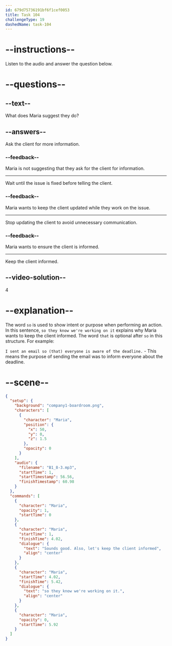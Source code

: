 ```yaml
---
id: 679d75736191bf6f1cef0053
title: Task 104
challengeType: 19
dashedName: task-104
---
```


<!-- (Audio) Maria: Sounds good. Also, let's keep the client informed so they know we're working on it. -->

# --instructions--

Listen to the audio and answer the question below.

# --questions--

## --text--

What does Maria suggest they do?

## --answers--

Ask the client for more information.

### --feedback--

Maria is not suggesting that they ask for the client for information.

---

Wait until the issue is fixed before telling the client.

### --feedback--

Maria wants to keep the client updated while they work on the issue.

---

Stop updating the client to avoid unnecessary communication.

### --feedback--

Maria wants to ensure the client is informed.

---

Keep the client informed.

## --video-solution--

4

# --explanation--

The word `so` is used to show intent or purpose when performing an action. In this sentence, `so they know we're working on it` explains why Maria wants to keep the client informed. The word `that` is optional after `so` in this structure. For example:

`I sent an email so (that) everyone is aware of the deadline.` - This means the purpose of sending the email was to inform everyone about the deadline.

# --scene--

```json
{
  "setup": {
    "background": "company1-boardroom.png",
    "characters": [
      {
        "character": "Maria",
        "position": {
          "x": 50,
          "y": 0,
          "z": 1.5
        },
        "opacity": 0
      }
    ],
    "audio": {
      "filename": "B1_8-3.mp3",
      "startTime": 1,
      "startTimestamp": 56.56,
      "finishTimestamp": 60.98
    }
  },
  "commands": [
    {
      "character": "Maria",
      "opacity": 1,
      "startTime": 0
    },
    {
      "character": "Maria",
      "startTime": 1,
      "finishTime": 4.02,
      "dialogue": {
        "text": "Sounds good. Also, let's keep the client informed",
        "align": "center"
      }
    },
    {
      "character": "Maria",
      "startTime": 4.02,
      "finishTime": 5.42,
      "dialogue": {
        "text": "so they know we're working on it.",
        "align": "center"
      }
    },
    {
      "character": "Maria",
      "opacity": 0,
      "startTime": 5.92
    }
  ]
}
```

